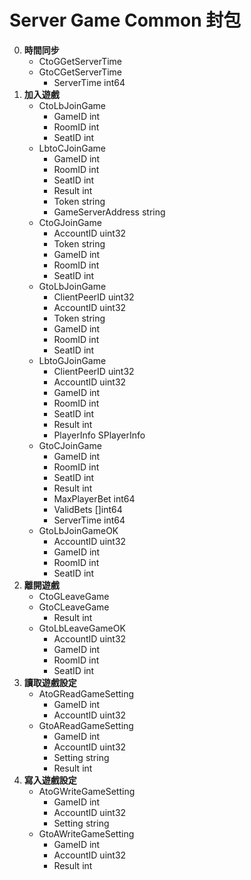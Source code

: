 Server Game Common 封包
=========================
0. **時間同步**
	- CtoGGetServerTime
	- GtoCGetServerTime
		- ServerTime int64
0. **加入遊戲**
	- CtoLbJoinGame
		- GameID int
		- RoomID int
		- SeatID int
	- LbtoCJoinGame
		- GameID            int
		- RoomID            int
		- SeatID            int
		- Result            int
		- Token             string
		- GameServerAddress string
	- CtoGJoinGame
		- AccountID uint32
		- Token     string
		- GameID    int
		- RoomID    int
		- SeatID    int
	- GtoLbJoinGame
		- ClientPeerID uint32
		- AccountID    uint32
		- Token        string
		- GameID       int
		- RoomID       int
		- SeatID       int
	- LbtoGJoinGame
		- ClientPeerID uint32
		- AccountID    uint32
		- GameID       int
		- RoomID       int
		- SeatID       int
		- Result       int
		- PlayerInfo   SPlayerInfo
	- GtoCJoinGame
		- GameID       int
		- RoomID       int
		- SeatID       int
		- Result       int
		- MaxPlayerBet int64
		- ValidBets    []int64
		- ServerTime   int64
	- GtoLbJoinGameOK
		- AccountID uint32
		- GameID    int
		- RoomID    int
		- SeatID    int
0. **離開遊戲**
	- CtoGLeaveGame
	- GtoCLeaveGame
		- Result int
	- GtoLbLeaveGameOK
		- AccountID uint32
		- GameID    int
		- RoomID    int
		- SeatID    int
0. **讀取遊戲設定**
	- AtoGReadGameSetting
		- GameID    int
		- AccountID uint32
	- GtoAReadGameSetting
		- GameID    int
		- AccountID uint32
		- Setting   string
		- Result    int
0. **寫入遊戲設定**
	- AtoGWriteGameSetting
		- GameID    int
		- AccountID uint32
		- Setting   string
	- GtoAWriteGameSetting
		- GameID    int
		- AccountID uint32
		- Result    int